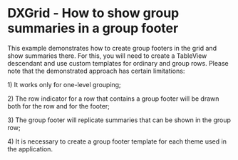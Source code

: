 # DXGrid - How to show group summaries in a group footer


<p>This example demonstrates how to create group footers in the grid and show summaries there. For this, you will need to create a TableView descendant and use custom templates for ordinary and group rows. Please note that the demonstrated approach has certain limitations:</p><p>1) It works only for one-level grouping; </p><p>2) The row indicator for a row that contains a group footer will be drawn both for the row and for the footer; </p><p>3) The group footer will replicate summaries that can be shown in the group row; </p><p>4) It is necessary to create a group footer template for each theme used in the application.</p>

<br/>


